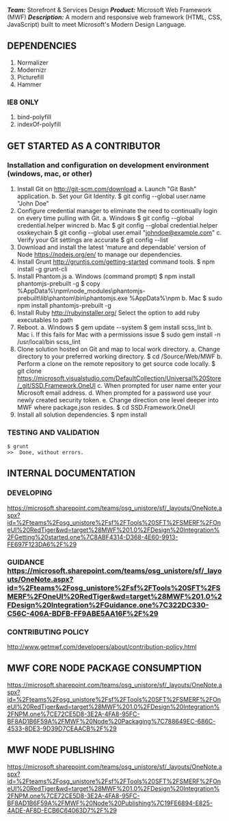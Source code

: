 ***Team:*** Storefront & Services Design
***Product:*** Microsoft Web Framework (MWF)
***Description:*** A modern and responsive web framework (HTML, CSS, JavaScript) built to meet Microsoft's Modern Design Language.

## DEPENDENCIES
1. Normalizer
2. Modernizr
3. Picturefill
4. Hammer

### IE8 ONLY
1. bind-polyfill
2. indexOf-polyfill

## GET STARTED AS A CONTRIBUTOR
### Installation and configuration on development environment (windows, mac, or other)
1. Install Git on http://git-scm.com/download
    a. Launch "Git Bash" application.
    b. Set your Git Identity.
        $ git config --global user.name "John Doe"
1. Configure credential manager to eliminate the need to continually login on every time pulling with Git.
    a. Windows
        $ git config --global credential.helper wincred
    b. Mac
        $ git config --global credential.helper osxkeychain
        $ git config --global user.email "johndoe@example.com"
    c.  Verify your Git settings are accurate
        $ git config --list
1. Download and install the latest 'mature and dependable' version of Node https://nodejs.org/en/ to manage our dependencies.
1. Install Grunt http://gruntjs.com/getting-started command tools.
	$ npm install -g grunt-cli
1. Install Phantom.js
	a. Windows (command prompt)
		$ npm install phantomjs-prebuilt -g
		$ copy %AppData%\npm\node_modules\phantomjs-prebuilt\lib\phantom\bin\phantomjs.exe %AppData%\npm
	b. Mac
		$ sudo npm install phantomjs-prebuilt -g
1. Install Ruby http://rubyinstaller.org/ Select the option to add ruby executables to path
1. Reboot.
	a. Windows
		$ gem update --system
		$ gem install scss_lint
	b. Mac
	   i. If this fails for Mac with a permissions issue
		$ sudo gem install -n /usr/local/bin scss_lint
1. Clone solution hosted on Git and map to local work directory.
    a. Change directory to your preferred working directory.
        $ cd /Source/Web/MWF
    b. Perform a clone on the remote repository to get source code locally.
        $ git clone https://microsoft.visualstudio.com/DefaultCollection/Universal%20Store/_git/SSD.Framework.OneUI
    c. When prompted for user name enter your Microsoft email address.
    d. When prompted for a password use your newly created security token.
    e. Change direction one level deeper into MWF where package.json resides.
        $ cd SSD.Framework.OneUI
1. Install all solution dependencies.
        $ npm install

### TESTING AND VALIDATION
    $ grunt
    >>  Done, without errors.

## INTERNAL DOCUMENTATION
### DEVELOPING
https://microsoft.sharepoint.com/teams/osg_unistore/sf/_layouts/OneNote.aspx?id=%2Fteams%2Fosg_unistore%2Fsf%2FTools%20SFT%2FSMERF%2FOneUI%20RedTiger&wd=target%28MWF%201.0%2FDesign%20Integration%2FGetting%20started.one%7C8ABF4314-D368-4E60-9913-FE697F123DA6%2F%29

### GUIDANCE https://microsoft.sharepoint.com/teams/osg_unistore/sf/_layouts/OneNote.aspx?id=%2Fteams%2Fosg_unistore%2Fsf%2FTools%20SFT%2FSMERF%2FOneUI%20RedTiger&wd=target%28MWF%201.0%2FDesign%20Integration%2FGuidance.one%7C322DC330-C56C-406A-BDFB-FF9ABE5AA16F%2F%29

### CONTRIBUTING POLICY
http://www.getmwf.com/developers/about/contribution-policy.html

## MWF CORE NODE PACKAGE CONSUMPTION
https://microsoft.sharepoint.com/teams/osg_unistore/sf/_layouts/OneNote.aspx?id=%2Fteams%2Fosg_unistore%2Fsf%2FTools%20SFT%2FSMERF%2FOneUI%20RedTiger&wd=target%28MWF%201.0%2FDesign%20Integration%2FNPM.one%7CE72CE5D8-3E2A-4FA8-95FC-BF8AD1B6F59A%2FMWF%20Node%20Packaging%7C788649EC-686C-4533-8DE3-9D39D7CEAACB%2F%29

## MWF NODE PUBLISHING
https://microsoft.sharepoint.com/teams/osg_unistore/sf/_layouts/OneNote.aspx?id=%2Fteams%2Fosg_unistore%2Fsf%2FTools%20SFT%2FSMERF%2FOneUI%20RedTiger&wd=target%28MWF%201.0%2FDesign%20Integration%2FNPM.one%7CE72CE5D8-3E2A-4FA8-95FC-BF8AD1B6F59A%2FMWF%20Node%20Publishing%7C19FE6894-E825-4ADE-AF8D-ECB6C64063D7%2F%29
